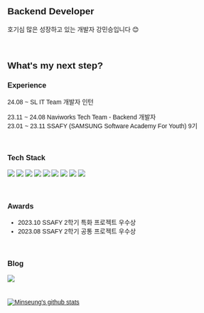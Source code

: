 <div style="font-family: Arial, sans-serif;">
    <h2>Backend Developer</h2>
    <p>호기심 많은 성장하고 있는 개발자 강민승입니다 😊</p>
</div>

<br/>

<div style="font-family: Arial, sans-serif;">
    <h2> What's my next step?</h2>
    <h3>Experience</h3>
    <p>24.08 ~ SL IT Team 개발자 인턴 <br/>
    <p>23.11 ~ 24.08 Naviworks Tech Team - Backend 개발자<br/>
    23.01 ~ 23.11 SSAFY (SAMSUNG Software Academy For Youth) 9기</p>
</div>

<br/>

<div style="font-family: Arial, sans-serif;">
    <h3>Tech Stack</h3>
    <p>
       <img src="https://img.shields.io/badge/Java-007396?style=for-the-badge&logo=Java&logoColor=white"/>
       <img src="https://img.shields.io/badge/Spring Boot-6DB33F?style=for-the-badge&logo=spring boot&logoColor=white"/>
       <img src="https://img.shields.io/badge/TypeScript-3178C6?style=for-the-badge&logo=TypeScript&logoColor=white"/>
       <img src="https://img.shields.io/badge/Express-000000?style=for-the-badge&logo=Express&logoColor=white"/>
       <img src="https://img.shields.io/badge/Prisma-2D3748?style=for-the-badge&logo=Prisma&logoColor=white"/>
       <img src="https://img.shields.io/badge/hibernate-59666C?style=for-the-badge&logo=hibernate&logoColor=white"/>
       <img src="https://img.shields.io/badge/mysql-4479A1?style=for-the-badge&logo=mysql&logoColor=white"/>
       <img src="https://img.shields.io/badge/mongoDb-47A248?style=for-the-badge&logo=mongoDb&logoColor=white"/>
       <img src="https://img.shields.io/badge/redis-DC382D?style=for-the-badge&logo=redis&logoColor=white"/>
    </p>
</div>

<br/>

<div style="font-family: Arial, sans-serif;">
    <h3>Awards</h3>
    <ul>
        <li>2023.10 SSAFY 2학기 특화 프로젝트 우수상</li>
        <li>2023.08 SSAFY 2학기 공통 프로젝트 우수상</li>
    </ul>
</div>

<br/>
<div style="font-family: Arial, sans-serif;">
    <h3>Blog</h3>
    <a href="https://curious-kang.tistory.com">
      <img src="https://img.shields.io/badge/Tistory-FF3E00?style=flat-square&logoColor=white"/>
    </a>
</div>

<br/>

<div style="margin-top: 20px; font-family: Arial, sans-serif;">

[![Minseung's github stats](https://github-readme-stats.vercel.app/api?username=donowhy&theme=material-palenight)](https://github.com/donowhy/github-readme-stats)

</div>

